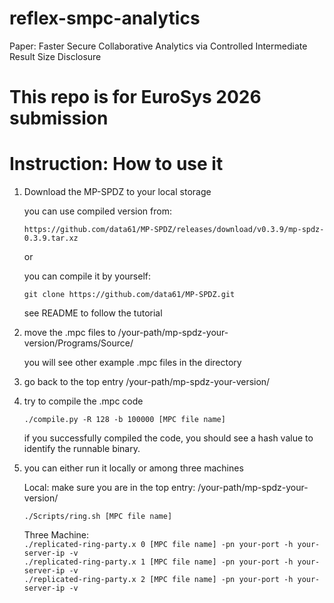 # reflex-smpc-analytics
Paper: Faster Secure Collaborative Analytics via Controlled Intermediate Result Size Disclosure

# This repo is for EuroSys 2026 submission


# Instruction: How to use it

1. Download the MP-SPDZ to your local storage

    you can use compiled version from: 

    `https://github.com/data61/MP-SPDZ/releases/download/v0.3.9/mp-spdz-0.3.9.tar.xz`

    or

    you can compile it by yourself: 

    `git clone https://github.com/data61/MP-SPDZ.git`

    see README to follow the tutorial

2. move the .mpc files to /your-path/mp-spdz-your-version/Programs/Source/

    you will see other example .mpc files in the directory

3. go back to the top entry /your-path/mp-spdz-your-version/

4. try to compile the .mpc code

    `./compile.py -R 128 -b 100000 [MPC file name]`

    if you successfully compiled the code, you should see a hash value to identify the runnable binary.

5. you can either run it locally or among three machines

    Local: make sure you are in the top entry: /your-path/mp-spdz-your-version/

    `./Scripts/ring.sh [MPC file name]`


    Three Machine:  
    `./replicated-ring-party.x 0 [MPC file name] -pn your-port -h your-server-ip -v` \
    `./replicated-ring-party.x 1 [MPC file name] -pn your-port -h your-server-ip -v` \
    `./replicated-ring-party.x 2 [MPC file name] -pn your-port -h your-server-ip -v` 

